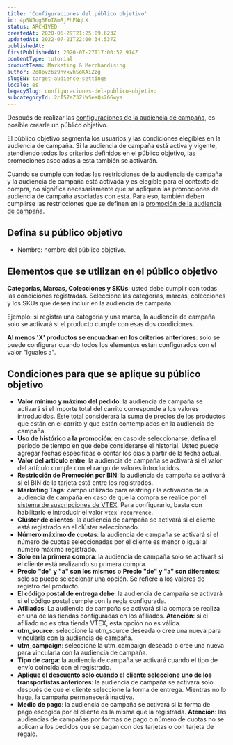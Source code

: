 ```yaml
---
title: 'Configuraciones del público objetivo'
id: 4pSWJqg6EoI8mRjPhFNqLX
status: ARCHIVED
createdAt: 2020-06-29T21:25:09.623Z
updatedAt: 2022-07-21T22:00:34.537Z
publishedAt: 
firstPublishedAt: 2020-07-27T17:00:52.914Z
contentType: tutorial
productTeam: Marketing & Merchandising
author: 2o8pvz6z9hvxvhSoKAiZzg
slugEN: target-audience-settings
locale: es
legacySlug: configuraciones-del-publico-objetivo
subcategoryId: 2cI57eZ3ZiWSeaQs26Gwys
---
```


Después de realizar las [configuraciones de la audiencia de campaña](https://help.vtex.com/pt/tutorial/como-criar-campanhas), es posible crearle un público objetivo.

El público objetivo segmenta los usuarios y las condiciones elegibles en la audiencia de campaña. Si la audiencia de campaña está activa y vigente, atendiendo todos los criterios definidos en el público objetivo, las promociones asociadas a esta también se activarán.

Cuando se cumple con todas las restricciones de la audiencia de campaña y la audiencia de campaña está activada y es elegible para el contexto de compra, no significa necesariamente que se apliquen las promociones de audiencia de campaña asociadas con esta. Para eso, también deben cumplirse las restricciones que se definen en la [promoción de la audiencia de campaña](https://help.vtex.com/es/tutorial/promocao-de-campanha--1ChYXhK2AQGuS6wAqS8Ume).

## Defina su público objetivo

- Nombre: nombre del público objetivo.

## Elementos que se utilizan en el público objetivo

__Categorías, Marcas, Colecciones y SKUs__: usted debe cumplir con todas las condiciones registradas. Seleccione las categorías, marcas, colecciones y los SKUs que desea incluir en la audiencia de campaña.

Ejemplo: si registra una categoría y una marca, la audiencia de campaña solo se activará si el producto cumple con esas dos condiciones.

__Al menos 'X' productos se encuadran en los criterios anteriores__: solo se puede configurar cuando todos los elementos están configurados con el valor "Iguales a".

## Condiciones para que se aplique su público objetivo

- __Valor mínimo y máximo del pedido__: la audiencia de campaña se activará si el importe total del carrito corresponde a los valores introducidos. Este total considerará la suma de precios de los productos que están en el carrito y que están contemplados en la audiencia de campaña.
- __Uso de histórico a la promoción__: en caso de seleccionarse, defina el periodo de tiempo en que debe considerarse el historial. Usted puede agregar fechas específicas o contar los días a partir de la fecha actual.
- __Valor del artículo entre__: la audiencia de campaña se activará si el valor del artículo cumple con el rango de valores introducidos.
- __Restricción de Promoción por BIN__: la audiencia de campaña se activará si el BIN de la tarjeta está entre los registrados.
- __Marketing Tags__: campo utilizado para restringir la activación de la audiencia de campaña en caso de que la compra se realice por el [sistema de suscripciones de VTEX](https://help.vtex.com/es/tutorial/setting-up-subscription-v2--1FA9dfE7vJqxBna9Nft5Sj). Para configurarlo, basta con habilitarlo e introducir el valor `vtex-recurrence`.
- __Clúster de clientes__: la audiencia de campaña se activará si el cliente está registrado en el clúster seleccionado.
- __Número máximo de cuotas__: la audiencia de campaña se activará si el número de cuotas seleccionadas por el cliente es menor o igual al número máximo registrado.
- __Solo en la primera compra__: la audiencia de campaña solo se activará si el cliente está realizando su primera compra.
- __Precio "de" y "a" son los mismos__ o __Precio "de" y "a" son diferentes__: solo se puede seleccionar una opción. Se refiere a los valores de registro del producto.
- __El código postal de entrega debe__: la audiencia de campaña se activará si el código postal cumple con la regla configurada.
- __Afiliados__: La audiencia de campaña se activará si la compra se realiza en una de las tiendas configuradas en los afiliados. __Atención__: si el afiliado no es otra tienda VTEX, esta opción no es válida.
- __utm_source__: seleccione la utm_source deseada o cree una nueva para vincularla con la audiencia de campaña.
- __utm_campaign__: seleccione la utm_campaign deseada o cree una nueva para vincularla con la audiencia de campaña.
- __Tipo de carga__: la audiencia de campaña se activará cuando el tipo de envío coincida con el registrado.
- __Aplique el descuento solo cuando el cliente seleccione uno de los transportistas anteriores__: la audiencia de campaña se activará solo después de que el cliente seleccione la forma de entrega. Mientras no lo haga, la campaña permanecerá inactiva.
- __Medio de pago__: la audiencia de campaña se activará si la forma de pago escogida por el cliente es la misma que la registrada. __Atención__: las audiencias de campañas por formas de pago o número de cuotas no se aplican a los pedidos que se pagan con dos tarjetas o con tarjeta de regalo.
